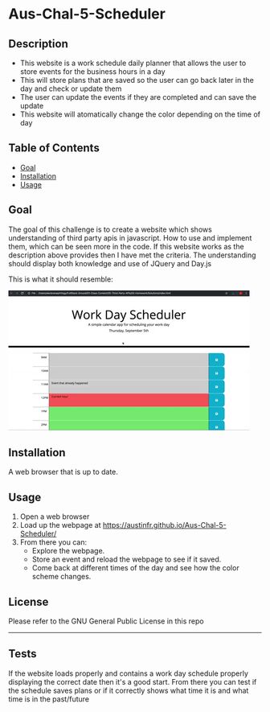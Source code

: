 # Aus-Chal-5-Scheduler

## Description

- This website is a work schedule daily planner that allows the user to store events for the business hours in a day
- This will store plans that are saved so the user can go back later in the day and check or update them
- The user can update the events if they are completed and can save the update
- This website will atomatically change the color depending on the time of day

## Table of Contents

- [Goal](#goal)
- [Installation](#installation)
- [Usage](#usage)

## Goal

The goal of this challenge is to create a website which shows understanding of third party apis in javascript. How to use and implement them, which can be seen more in the code. If this website works as the description above provides then I have met the criteria.
The understanding should display both knowledge and use of JQuery and Day.js

This is what it should resemble:

![Gif of a website I based it off of](./assets/images/05-third-party-apis-homework-demo.gif)

## Installation

A web browser that is up to date.

## Usage

1. Open a web browser
2. Load up the webpage at <https://austinfr.github.io/Aus-Chal-5-Scheduler/>
3. From there you can:
    - Explore the webpage.
    - Store an event and reload the webpage to see if it saved.
    - Come back at different times of the day and see how the color scheme changes.

## License

Please refer to the GNU General Public License in this repo

---

## Tests

If the website loads properly and contains a work day schedule properly displaying the correct date then it's a good start. From there you can test if the schedule saves plans or if it correctly shows what time it is and what time is in the past/future